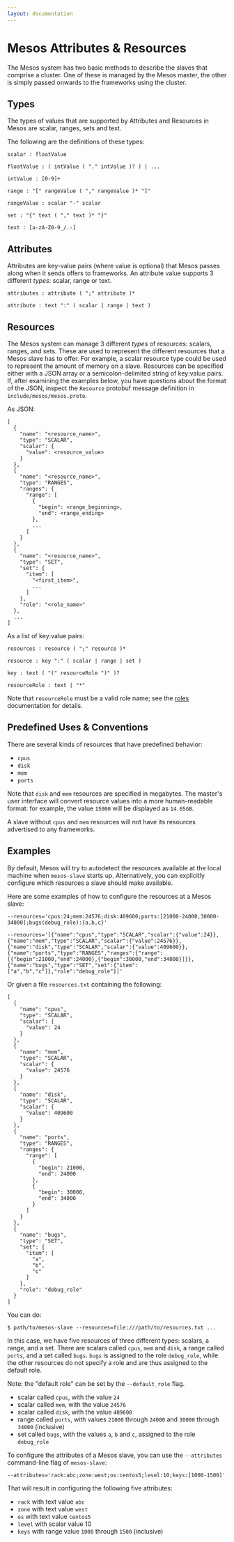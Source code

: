 ```yaml
---
layout: documentation
---
```


# Mesos Attributes & Resources

The Mesos system has two basic methods to describe the slaves that comprise a cluster.  One of these is managed by the Mesos master, the other is simply passed onwards to the frameworks using the cluster.

## Types

The types of values that are supported by Attributes and Resources in Mesos are scalar, ranges, sets and text.

The following are the definitions of these types:

    scalar : floatValue

    floatValue : ( intValue ( "." intValue )? ) | ...

    intValue : [0-9]+

    range : "[" rangeValue ( "," rangeValue )* "]"

    rangeValue : scalar "-" scalar

    set : "{" text ( "," text )* "}"

    text : [a-zA-Z0-9_/.-]

## Attributes

Attributes are key-value pairs (where value is optional) that Mesos passes along when it sends offers to frameworks. An attribute value supports 3 different *types*: scalar, range or text.

    attributes : attribute ( ";" attribute )*

    attribute : text ":" ( scalar | range | text )

## Resources

The Mesos system can manage 3 different *types* of resources: scalars, ranges, and sets.  These are used to represent the different resources that a Mesos slave has to offer.  For example, a scalar resource type could be used to represent the amount of memory on a slave.  Resources can be specified either with a JSON array or a semicolon-delimited string of key:value pairs.  If, after examining the examples below, you have questions about the format of the JSON, inspect the `Resource` protobuf message definition in `include/mesos/mesos.proto`.

As JSON:

    [
      {
        "name": "<resource_name>",
        "type": "SCALAR",
        "scalar": {
          "value": <resource_value>
        }
      },
      {
        "name": "<resource_name>",
        "type": "RANGES",
        "ranges": {
          "range": [
            {
              "begin": <range_beginning>,
              "end": <range_ending>
            },
            ...
          ]
        }
      },
      {
        "name": "<resource_name>",
        "type": "SET",
        "set": {
          "item": [
            "<first_item>",
            ...
          ]
        },
        "role": "<role_name>"
      },
      ...
    ]

As a list of key:value pairs:

    resources : resource ( ";" resource )*

    resource : key ":" ( scalar | range | set )

    key : text ( "(" resourceRole ")" )?

    resourceRole : text | "*"

Note that `resourceRole` must be a valid role name; see the [roles](roles.md) documentation for details.

## Predefined Uses & Conventions

There are several kinds of resources that have predefined behavior:

  - `cpus`
  - `disk`
  - `mem`
  - `ports`

Note that `disk` and `mem` resources are specified in megabytes. The master's user interface will convert resource values into a more human-readable format: for example, the value `15000` will be displayed as `14.65GB`.

A slave without `cpus` and `mem` resources will not have its resources advertised to any frameworks.

## Examples

By default, Mesos will try to autodetect the resources available at the local machine when `mesos-slave` starts up. Alternatively, you can explicitly configure which resources a slave should make available.

Here are some examples of how to configure the resources at a Mesos slave:

    --resources='cpus:24;mem:24576;disk:409600;ports:[21000-24000,30000-34000];bugs(debug_role):{a,b,c}'

    --resources='[{"name":"cpus","type":"SCALAR","scalar":{"value":24}},{"name":"mem","type":"SCALAR","scalar":{"value":24576}},{"name":"disk","type":"SCALAR","scalar":{"value":409600}},{"name":"ports","type":"RANGES","ranges":{"range":[{"begin":21000,"end":24000},{"begin":30000,"end":34000}]}},{"name":"bugs","type":"SET","set":{"item":["a","b","c"]},"role":"debug_role"}]'

Or given a file `resources.txt` containing the following:

    [
      {
        "name": "cpus",
        "type": "SCALAR",
        "scalar": {
          "value": 24
        }
      },
      {
        "name": "mem",
        "type": "SCALAR",
        "scalar": {
          "value": 24576
        }
      },
      {
        "name": "disk",
        "type": "SCALAR",
        "scalar": {
          "value": 409600
        }
      },
      {
        "name": "ports",
        "type": "RANGES",
        "ranges": {
          "range": [
            {
              "begin": 21000,
              "end": 24000
            },
            {
              "begin": 30000,
              "end": 34000
            }
          ]
        }
      },
      {
        "name": "bugs",
        "type": "SET",
        "set": {
          "item": [
            "a",
            "b",
            "c"
          ]
        },
        "role": "debug_role"
      }
    ]

You can do:

    $ path/to/mesos-slave --resources=file:///path/to/resources.txt ...

In this case, we have five resources of three different types: scalars, a range, and a set.  There are scalars called `cpus`, `mem` and `disk`, a range called `ports`, and a set called `bugs`. `bugs` is assigned to the role `debug_role`, while the other resources do not specify a role and are thus assigned to the default role.

Note: the "default role" can be set by the `--default_role` flag.

  - scalar called `cpus`, with the value `24`
  - scalar called `mem`, with the value `24576`
  - scalar called `disk`, with the value `409600`
  - range called `ports`, with values `21000` through `24000` and `30000` through `34000` (inclusive)
  - set called `bugs`, with the values `a`, `b` and `c`, assigned to the role `debug_role`

To configure the attributes of a Mesos slave, you can use the `--attributes` command-line flag of `mesos-slave`:

    --attributes='rack:abc;zone:west;os:centos5;level:10;keys:[1000-1500]'

That will result in configuring the following five attributes:

  - `rack` with text value `abc`
  - `zone` with text value `west`
  - `os` with text value `centos5`
  - `level` with scalar value 10
  - `keys` with range value `1000` through `1500` (inclusive)
